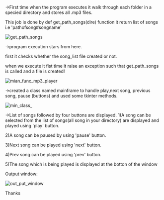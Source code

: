 ->First time when the program executes it walk through each folder in a specied directory and stores all .mp3 files.

This job is done by def get_path_songs(dire) function it return list of songs i.e 'pathofsong#songname'

![get_path_songs](https://user-images.githubusercontent.com/26970266/37051818-8b0b840a-219d-11e8-891d-4a7b49d0fd32.png)

->program execution stars from here.

first it checks whether the song_list file created or not.

when we execute it fist time it raise an exception such that get_path_songs is called and a file is created!

![mian_func_mp3_player](https://user-images.githubusercontent.com/26970266/37195210-d802a2ce-2397-11e8-80ba-01d12cb776fa.png)


->created a class named mainframe to handle play,next song, previous song, pause (buttons) and used some tkinter methods.

![min_class_](https://user-images.githubusercontent.com/26970266/37195311-4c245490-2398-11e8-9bb5-6ef88bbf665e.png)


->List of songs followed by four buttons are displayed.
  1)A song can be selected from the list of songs(all song in your directory) are displayed and played using 'play' button.
  
  2)A song can be paused by using 'pause' button.
  
  3)Next song can be played using 'next' button.
  
  4)Prev song can be played using 'prev' button.
  
  5)The song which is being played is displayed at the botton of the window
  
  Output window:
  
  ![out_put_window](https://user-images.githubusercontent.com/26970266/37195822-617380b2-239a-11e8-957b-110c2b8bcf44.png)

Thanks
